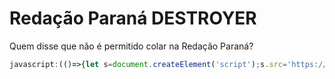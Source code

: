 # Redação Paraná DESTROYER
Quem disse que não é permitido colar na Redação Paraná?


```js
javascript:(()=>{let s=document.createElement('script');s.src='https://cdn.jsdelivr.net/gh/LuizzLoL/Redacao-Parana-Destroyer@main/Inject.js?v='+Date.now();document.body.appendChild(s);})()

